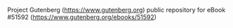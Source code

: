 Project Gutenberg (https://www.gutenberg.org) public repository for
eBook #51592 (https://www.gutenberg.org/ebooks/51592)
